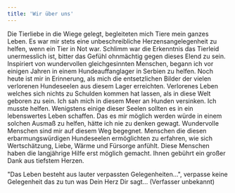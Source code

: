 ```yaml
---
title: 'Wir über uns'
---
```


Die Tierliebe in die Wiege gelegt, begleiteten mich Tiere mein ganzes Leben. Es war mir stets eine unbeschreibliche Herzensangelegenheit zu helfen, wenn ein Tier in Not war. Schlimm war die Erkenntnis das Tierleid unermesslich ist, bitter das Gefühl ohnmächtig gegen dieses Elend zu sein. Inspiriert von wundervollen gleichgesinnten Menschen, begann ich vor einigen Jahren in einem Hundeauffanglager in Serbien zu helfen. Noch heute ist mir in Erinnerung, als mich die entsetzlichen Bilder der vielen verlorenen Hundeseelen aus diesem Lager erreichten. Verlorenes Leben welches sich nichts zu Schulden kommen hat lassen, als in diese Welt geboren zu sein. Ich sah mich in diesem Meer an Hunden versinken.
Ich musste helfen. Wenigstens einige dieser Seelen sollten es in ein lebenswertes Leben schaffen. Das es mir möglich werden würde in einem solchen Ausmaß zu helfen, hätte ich nie zu denken gewagt. Wundervolle Menschen sind mir auf diesem Weg begegnet. Menschen die diesen erbarmungswürdigen Hundeseelen ermöglichten zu erfahren, wie sich Wertschätzung, Liebe, Wärme und Fürsorge anfühlt. Diese Menschen haben die langjährige Hilfe erst möglich gemacht. Ihnen gebührt ein großer Dank aus tiefstem Herzen.

"Das Leben besteht aus lauter verpassten Gelegenheiten...",
verpasse keine Gelegenheit das zu tun was Dein Herz Dir sagt...
(Verfasser unbekannt)